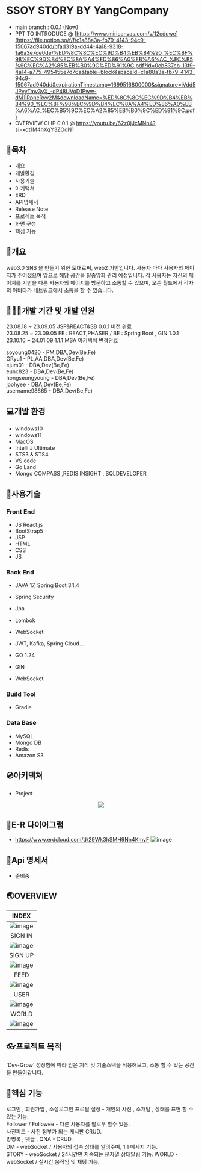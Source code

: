# SSOY STORY BY YangCompany
- main branch : 0.0.1 (Now)
- PPT TO INTRODUCE @ [https://www.miricanvas.com/v/12cduwe](https://file.notion.so/f/f/c1a88a3a-fb79-4143-94c9-15067ad940dd/bfad319a-dd44-4a18-9318-1a6a3e7de0de/%ED%8C%8C%EC%9D%B4%EB%84%90_%EC%8F%98%EC%9D%B4%EC%8A%A4%ED%86%A0%EB%A6%AC_%EC%B5%9C%EC%A2%85%EB%B0%9C%ED%91%9C.pdf?id=0cb837cb-13f9-4a14-a775-495455e7d76a&table=block&spaceId=c1a88a3a-fb79-4143-94c9-15067ad940dd&expirationTimestamp=1699516800000&signature=iVdd5JPyyTmv3vX_-dP48UVoD1Pww-dM1lRpneRvy2M&downloadName=%ED%8C%8C%EC%9D%B4%EB%84%90_%EC%8F%98%EC%9D%B4%EC%8A%A4%ED%86%A0%EB%A6%AC_%EC%B5%9C%EC%A2%85%EB%B0%9C%ED%91%9C.pdf)
- OVERVIEW CLIP 0.0.1 @ https://youtu.be/62z0jJcMNn4?si=xdt1M4hXqY3ZOdN1

## 📖목차
- 개요
- 개발환경
- 사용기술
- 아키택쳐
- ERD
- API명세서
- Release Note
- 프로젝트 목적
- 화면 구성
- 핵심 기능

## 🧾개요

web3.0 SNS 을 만들기 위한 토대로써, web2 기반입니다.
사용자 마다 사용자의 페이지가 주어졌으며 앞으로 해당 공간을 탈중앙화 관리 예정입니다.
각 사용자는 자신의 페이지를 기반을 다른 사용자의 페이지를 방문하고 소통할 수 있으며, 오픈 월드에서 각자의 아바타가 네트워크에서 소통을 할 수 있습니다.

## 👨‍👦‍👦개발 기간 및 개발 인원

23.08.18 ~ 23.09.05 JSP&REACT&SB 0.0.1 버전 완료    
23.08.25 ~ 23.09.05 FE : REACT,PHASER / BE : Spring Boot , GIN 1.0.1 
23.10.10 ~ 24.01.09 1.1.1 MSA 아키택쳐 변경완료

soyoung0420 - PM,DBA,Dev(Be,Fe)   
GRyu1 - PL,AA,DBA,Dev(Be,Fe)   
ejum01 - DBA,Dev(Be,Fe)      
eunc823 - DBA,Dev(Be,Fe)      
hongseungyoung - DBA,Dev(Be,Fe)      
joohyee - DBA,Dev(Be,Fe)      
username98865 - DBA,Dev(Be,Fe)      

## 💻개발 환경
- windows10
- windows11
- MacOS
- Intelli J Ultimate
- STS3 & STS4
- VS code
- Go Land
- Mongo COMPASS ,REDIS INSIGHT , SQLDEVELOPER

## 💾사용기술

### Front End
- JS React.js
- BootStrap5
- JSP
- HTML
- CSS
- JS

### Back End
- JAVA 17, Spring Boot 3.1.4
- Spring Security
- Jpa
- Lombok
- WebSocket
- JWT, Kafka, Spring Cloud...
  
- GO 1.24
- GIN
- WebSocket

### Build Tool
- Gradle

### Data Base
- MySQL
- Mongo DB
- Redis
- Amazon S3

## 💿아키텍쳐
- Project  
<center><img src="https://gryu-dev.s3.ap-northeast-2.amazonaws.com/%EC%96%91%EC%98%A4%ED%94%BC%EC%8A%A4%EC%95%84%ED%82%A4%ED%83%9D%EC%B3%90.png"></center>  

## 🔑E-R 다이어그램
- https://www.erdcloud.com/d/29Wk3hSMH9Nn4KmyF
![image](https://github.com/z352YangComapny/yangOffice/assets/125647772/4e71cdfe-0c0c-4340-9703-4d182fb1d712)
## 💎Api 명세서
- 준비중
## 🌏OVERVIEW
|INDEX|
|:---:|
|![image](https://github.com/z352YangComapny/yangOffice/assets/125647772/e43f07b1-1259-470d-aa21-07b3e96c4b07)|
|SIGN IN|
|![image](https://github.com/z352YangComapny/yangOffice/assets/125647772/834683a9-64f1-47f6-8125-4239b3b40071)|
|SIGN UP|
|![image](https://github.com/z352YangComapny/yangOffice/assets/125647772/fda8826e-af27-40ec-b419-d1190644ca96)|   
|FEED|
|![image](https://github.com/z352YangComapny/yangOffice/assets/125647772/0049c987-655e-428e-9705-41e8d145fb09)|   
|USER|
|![image](https://github.com/z352YangComapny/yangOffice/assets/125647772/c9c9d4ce-6832-4848-9567-d0631c209805)|
|WORLD|
|![image](https://github.com/z352YangComapny/yangOffice/assets/125647772/b979390c-021a-415d-86e8-a0d1079cae5b)|

## 👓프로젝트 목적
'Dev-Grow' 성장함에 따라 얻은 지식 및 기술스택을 적용해보고, 소통 할 수 있는 공간을 만들어갑니다.
## 🔎핵심 기능
로그인 , 회원가입 , 소셜로그인
프로필 설정 - 개인의 사진 , 소개말 , 상태를 표현 할 수 있는 기능.   
Follower / Followee - 다른 사용자를 팔로우 할수 있음.   
사진피드 - 사진 첨부가 되는 게시판 CRUD.   
방명록 , 댓글 , QNA - CRUD.   
DM - webSocket / 사용자의 접속 상태를 알려주며, 1:1 메세지 기능.  
STORY - webSocket / 24시간만 지속되는 문자열 상태알림 기능.
WORLD - webSocket / 실시간 움직임 및 채팅 기능.
